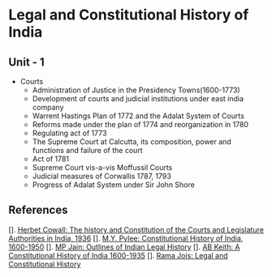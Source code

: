 # Legal and Constitutional History of India

## Unit - 1
- Courts
	- Administration of Justice in the Presidency Towns(1600-1773)
	- Development of courts and judicial institutions under east india company
	- Warrent Hastings Plan of 1772 and the Adalat System of Courts
	- Reforms made under the plan of 1774 and reorganization in 1780
	- Regulating act of 1773
	- The Supreme Court at Calcutta, its composition, power and functions and failure of the court
	- Act of 1781
	- Supreme Court vis-a-vis Moffussil Courts
	- Judicial measures of Corwallis 1787, 1793
	- Progress of Adalat System under Sir John Shore

## References
[]. [Herbet Cowall: The history and Constitution of the Courts and Legislature Authorities in India, 1936](#)
[]. [M.Y. Pylee: Constitutional History of India, 1600-1950](#)
[]. [MP Jain: Outlines of Indian Legal History](#)
[]. [AB Keith: A Constitutional History of India 1600-1935](#)
[]. [Rama Jois: Legal and Constitutional History](#)
